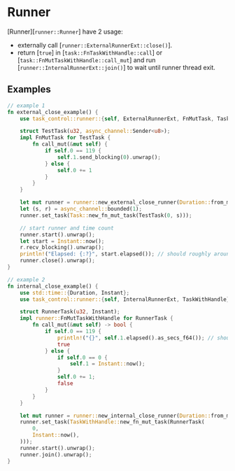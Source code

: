 # Runner

[Runner][`runner::Runner`] have 2 usage:

- externally call [`runner::ExternalRunnerExt::close()`].
- return [`true`] in [`task::FnTaskWithHandle::call`] or [`task::FnMutTaskWithHandle::call_mut`] and run [`runner::InternalRunnerExt::join()`] to wait until runner thread exit.

## Examples

```rust
// example 1
fn external_close_example() {
    use task_control::runner::{self, ExternalRunnerExt, FnMutTask, Task};

    struct TestTask(u32, async_channel::Sender<u8>);
    impl FnMutTask for TestTask {
        fn call_mut(&mut self) {
            if self.0 == 119 {
                self.1.send_blocking(0).unwrap();
            } else {
                self.0 += 1
            }
        }
    }

    let mut runner = runner::new_external_close_runner(Duration::from_micros(1_000_000 / 120));
    let (s, r) = async_channel::bounded(1);
    runner.set_task(Task::new_fn_mut_task(TestTask(0, s)));

    // start runner and time count
    runner.start().unwrap();
    let start = Instant::now();
    r.recv_blocking().unwrap();
    println!("Elapsed: {:?}", start.elapsed()); // should roughly around 1s
    runner.close().unwrap();
}

// example 2
fn internal_close_example() {
    use std::time::{Duration, Instant};
    use task_control::runner::{self, InternalRunnerExt, TaskWithHandle};

    struct RunnerTask(u32, Instant);
    impl runner::FnMutTaskWithHandle for RunnerTask {
        fn call_mut(&mut self) -> bool {
            if self.0 == 119 {
                println!("{}", self.1.elapsed().as_secs_f64()); // should roughly around 1s
                true
            } else {
                if self.0 == 0 {
                    self.1 = Instant::now();
                }
                self.0 += 1;
                false
            }
        }
    }

    let mut runner = runner::new_internal_close_runner(Duration::from_micros(1_000_000 / 120));
    runner.set_task(TaskWithHandle::new_fn_mut_task(RunnerTask(
        0,
        Instant::now(),
    )));
    runner.start().unwrap();
    runner.join().unwrap();
}
```
